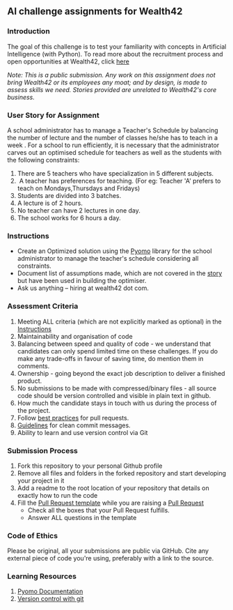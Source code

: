 ## AI challenge assignments for Wealth42

### Introduction
The goal of this challenge is to test your familiarity with concepts in  Artificial Intelligence (with Python). To read more about the recruitment process and open opportunities at Wealth42, click [here](http://bit.ly/w42-hiring)

*Note: This is a public submission. Any work on this assignment does not bring Wealth42 or its employees any moat; and by design, is made to assess skills we need. Stories provided are unrelated to Wealth42's core business.* 

### User Story for Assignment
A school administrator has to manage a Teacher's Schedule by balancing the number of lecture and the number of classes he/she has to teach in a week . For a school to run efficiently, it is necessary that the administrator carves out an optimised schedule for teachers as well as the students with the following constraints:
1.  There are 5 teachers who have specialization in 5 different subjects.
2.  A teacher has preferences for teaching. (For eg: Teacher 'A' prefers to teach on Mondays,Thursdays and Fridays)
3.  Students are divided into 3 batches.
4.  A lecture is of 2 hours.
5.  No teacher can have 2 lectures in one day.
6.  The school works for 6 hours a day.
   
### Instructions
*   Create an Optimized solution using the [Pyomo](http://www.pyomo.org/) library for the school administrator to manage the teacher's schedule considering all constraints.
*   Document list of assumptions made, which are not covered in the [story](#user-story-for-assignment) but have been used in building the optimiser.
*   Ask us anything – hiring at wealth42 dot com.

### Assessment Criteria
1. Meeting ALL criteria (which are not explicitly marked as optional) in the [Instructions](#instructions)
2. Maintainability and organisation of code 
3. Balancing between speed and quality of code - we understand that candidates can only spend limited time on these challenges. If you do make any trade-offs in favour of saving time, do mention them in comments.  
4. Ownership - going beyond the exact job description to deliver a finished product. 
5. No submissions to be made with compressed/binary files - all source code should be version controlled and visible in plain text in github.
6. How much the candidate stays in touch with us during the process of the project.
7. Follow [best practices](https://github.community/t/best-practices-for-pull-requests/10195) for pull requests.
8. [Guidelines](https://gist.github.com/turbo/efb8d57c145e00dc38907f9526b60f17) for clean commit messages.
9. Ability to learn and use version control via Git

### Submission Process
1. Fork this repository to your personal Github profile
2. Remove all files and folders in the forked repository and start developing your project in it
3. Add a readme to the root location of your repository that details on exactly how to run the code
4. Fill the [Pull Request template](https://github.com/wealth42/nick-fury/blob/master/.github/pull_request_template.md) while you are raising a [Pull Request](https://docs.github.com/en/free-pro-team@latest/github/collaborating-with-issues-and-pull-requests/creating-a-pull-request)
    *   Check all the boxes that your Pull Request fulfills.
    *   Answer ALL questions in the template

### Code of Ethics
Please be original, all your submissions are public via GitHub.
Cite any external piece of code you're using, preferably with a link to the source.

### Learning Resources
1. [Pyomo Documentation](http://www.pyomo.org/)
2. [Version control with git](https://try.github.io/)